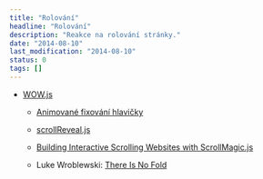 ```yaml
---
title: "Rolování"
headline: "Rolování"
description: "Reakce na rolování stránky."
date: "2014-08-10"
last_modification: "2014-08-10"
status: 0
tags: []
---
```


- [WOW.js](http://mynameismatthieu.com/WOW/docs.html)

  - [Animované fixování hlavičky](http://tutsplus.github.io/how-they-did-it-starwars.com/codepen_sw_header/)

  - [scrollReveal.js](https://github.com/julianlloyd/scrollReveal.js)

  - [Building Interactive Scrolling Websites with ScrollMagic.js](http://scotch.io/tutorials/building-interactive-scrolling-websites-with-scrollmagic-js)

  - Luke Wroblewski: [There Is No Fold](http://www.lukew.com/ff/entry.asp?1946)
